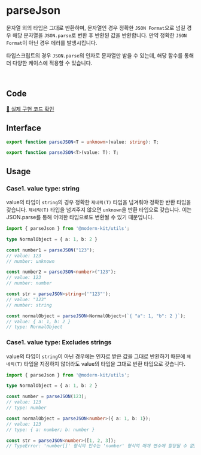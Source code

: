 # parseJson

문자열 외의 타입은 그대로 반환하며, 문자열인 경우 정확한 `JSON Format`으로 넘길 경우 해당 문자열을 `JSON.parse`로 변환 후 반환된 값을 반환합니다. 만약 정확한 `JSON Format`이 아닌 경우 에러를 발생시킵니다.

타입스크립트의 경우 `JSON.parse`의 인자로 문자열만 받을 수 있는데, 해당 함수를 통해 더 다양한 케이스에 적용할 수 있습니다.

<br />

## Code
[🔗 실제 구현 코드 확인](https://github.com/modern-agile-team/modern-kit/blob/main/packages/utils/src/common/parseJson/index.ts)

## Interface
```ts title="typescript"
export function parseJSON<T = unknown>(value: string): T;

export function parseJSON<T>(value: T): T;
```

## Usage
### Case1. value type: string
value의 타입이 `string`의 경우 정확한 `제네릭(T)` 타입을 넘겨줘야 정확한 반환 타입을 갖습니다. 
`제네릭(T)` 타입을 넘겨주지 않으면 `unknown`을 반환 타입으로 갖습니다. 이는 JSON.parse를 통해 어떠한 타입으로도 변환될 수 있기 때문입니다.

```ts title="typescript"
import { parseJson } from '@modern-kit/utils';

type NormalObject = { a: 1, b: 2 }

const number1 = parseJSON("123"); 
// value: 123
// number: unknown

const number2 = parseJSON<number>("123"); 
// value: 123
// number: number

const str = parseJSON<string>('"123"'); 
// value: "123"
// number: string

const normalObject = parseJSON<NormalObject>(`{ "a": 1, "b": 2 }`);
// value: { a: 1, b: 2 }
// type: NormalObject
```

### Case1. value type: Excludes strings
value의 타입이 `string`이 아닌 경우에는 인자로 받은 값을 그대로 반환하기 때문에 `제네릭(T)` 타입을 지정하지 않더라도 value의 타입을 그대로 반환 타입으로 갖습니다.

```ts title="typescript"
import { parseJson } from '@modern-kit/utils';

type NormalObject = { a: 1, b: 2 }

const number = parseJSON(123); 
// value: 123
// type: number

const normalObject = parseJSON<number>({ a: 1, b: 1}); 
// value: 123
// type: { a: number; b: number }

const str = parseJSON<number>([1, 2, 3]);
// TypeError: 'number[]' 형식의 인수는 'number' 형식의 매개 변수에 할당될 수 없습니다.
```